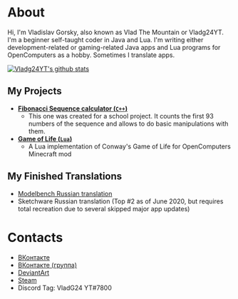 # About
Hi, I'm Vladislav Gorsky, also known as Vlad The Mountain or Vladg24YT. I'm a beginner self-taught coder in Java and Lua. I'm writing either development-related or gaming-related Java apps and Lua programs for OpenComputers as a hobby. Sometimes I translate apps.

[![Vladg24YT's github stats](https://github-readme-stats.vercel.app/api?username=Vladg24YT&include_all_commits=true&show_icons=true&theme=gruvbox)](https://github.com/anuraghazra/github-readme-stats)

## My Projects
- [**Fibonacci Sequence calculator (`C++`)**](https://github.com/Vladg24YT/Fibonacci-Sequence-calculator)
  - This one was created for a school project. It counts the first 93 numbers of the sequence and allows to do basic manipulations with them.
- [**Game of Life (`Lua`)**](https://github.com/Vladg24YT/Game-Of-Life)
  - A Lua implementation of Conway's Game of Life for OpenComputers Minecraft mod

## My Finished Translations
- [Modelbench Russian translation](https://github.com/Nimikita/Modelbench/pull/1)
- Sketchware Russian translation (Top #2 as of June 2020, but requires total recreation due to several skipped major app updates)

# Contacts
- [ВКонтакте](https://vk.com/vladg24yt)
- [ВКонтакте (группа)](https://vk.com/ru_vladg24yt)
- [DeviantArt](https://www.deviantart.com/vladg24yt)
- [Steam](https://steamcommunity.com/id/vladg24yt)
- Discord Tag: VladG24 YT#7800
